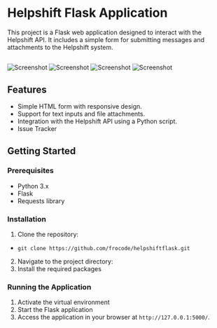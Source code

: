 # Helpshift Flask Application

This project is a Flask web application designed to interact with the Helpshift API. It includes a simple form for submitting messages and attachments to the Helpshift system.
##
![Screenshot](./ScreenShots/Capture%20d'écran%202024-01-28%20201541.png)
![Screenshot](./ScreenShots/Capture%20d'écran%202024-01-27%20192646.png)
![Screenshot](./ScreenShots/Capture%20d'écran%202024-01-27%20192621.png)
![Screenshot](./ScreenShots/Capture%20d'écran%202024-01-28%20201200.png)
## Features

- Simple HTML form with responsive design.
- Support for text inputs and file attachments.
- Integration with the Helpshift API using a Python script.
- Issue Tracker

## Getting Started

### Prerequisites

- Python 3.x
- Flask
- Requests library

### Installation

1. Clone the repository:
- `git clone https://github.com/frocode/helpshiftflask.git`

2. Navigate to the project directory:
3. Install the required packages

### Running the Application

1. Activate the virtual environment
2. Start the Flask application
3. Access the application in your browser at `http://127.0.0.1:5000/`.


